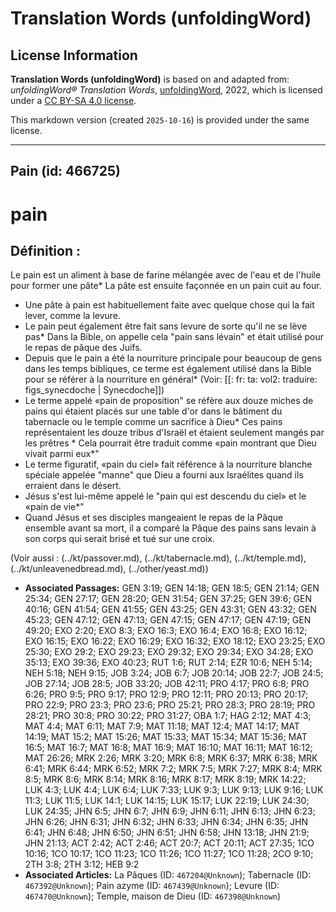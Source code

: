 # Translation Words (unfoldingWord)

## License Information

**Translation Words (unfoldingWord)** is based on and adapted from: _unfoldingWord® Translation Words_, [unfoldingWord](https://unfoldingword.org/utw), 2022, which is licensed under a [CC BY-SA 4.0 license](https://creativecommons.org/licenses/by-sa/4.0/legalcode.en).

This markdown version (created `2025-10-16`) is provided under the same license.



--------------------------------

## Pain (id: 466725)

pain
====

Définition :
------------

Le pain est un aliment à base de farine mélangée avec de l'eau et de l'huile pour former une pâte\* La pâte est ensuite façonnée en un pain cuit au four.

* Une pâte à pain est habituellement faite avec quelque chose qui la fait lever, comme la levure.
* Le pain peut également être fait sans levure de sorte qu'il ne se lève pas\* Dans la Bible, on appelle cela "pain sans lévain" et était utilisé pour le repas de pâque des Juifs.
* Depuis que le pain a été la nourriture principale pour beaucoup de gens dans les temps bibliques, ce terme est également utilisé dans la Bible pour se référer à la nourriture en général\* (Voir: \[\[: fr: ta: vol2: traduire: figs\_synecdoche \| Synecdoche]])
* Le terme appelé «pain de proposition" se réfère aux douze miches de pains qui étaient placés sur une table d'or dans le bâtiment du tabernacle ou le temple comme un sacrifice à Dieu\* Ces pains représentaient les douze tribus d'Israël et étaient seulement mangés par les prêtres \* Cela pourrait être traduit comme «pain montrant que Dieu vivait parmi eux\*"
* Le terme figuratif, «pain du ciel» fait référence à la nourriture blanche spéciale appelée "manne" que Dieu a fourni aux Israélites quand ils erraient dans le désert.
* Jésus s'est lui\-même appelé le "pain qui est descendu du ciel» et le «pain de vie\*"
* Quand Jésus et ses disciples mangeaient le repas de la Pâque ensemble avant sa mort, il a comparé la Pâque des pains sans levain à son corps qui serait brisé et tué sur une croix.

(Voir aussi : (../kt/passover.md), (../kt/tabernacle.md), (../kt/temple.md), (../kt/unleavenedbread.md), (../other/yeast.md))

* **Associated Passages:** GEN 3:19; GEN 14:18; GEN 18:5; GEN 21:14; GEN 25:34; GEN 27:17; GEN 28:20; GEN 31:54; GEN 37:25; GEN 39:6; GEN 40:16; GEN 41:54; GEN 41:55; GEN 43:25; GEN 43:31; GEN 43:32; GEN 45:23; GEN 47:12; GEN 47:13; GEN 47:15; GEN 47:17; GEN 47:19; GEN 49:20; EXO 2:20; EXO 8:3; EXO 16:3; EXO 16:4; EXO 16:8; EXO 16:12; EXO 16:15; EXO 16:22; EXO 16:29; EXO 16:32; EXO 18:12; EXO 23:25; EXO 25:30; EXO 29:2; EXO 29:23; EXO 29:32; EXO 29:34; EXO 34:28; EXO 35:13; EXO 39:36; EXO 40:23; RUT 1:6; RUT 2:14; EZR 10:6; NEH 5:14; NEH 5:18; NEH 9:15; JOB 3:24; JOB 6:7; JOB 20:14; JOB 22:7; JOB 24:5; JOB 27:14; JOB 28:5; JOB 33:20; JOB 42:11; PRO 4:17; PRO 6:8; PRO 6:26; PRO 9:5; PRO 9:17; PRO 12:9; PRO 12:11; PRO 20:13; PRO 20:17; PRO 22:9; PRO 23:3; PRO 23:6; PRO 25:21; PRO 28:3; PRO 28:19; PRO 28:21; PRO 30:8; PRO 30:22; PRO 31:27; OBA 1:7; HAG 2:12; MAT 4:3; MAT 4:4; MAT 6:11; MAT 7:9; MAT 11:18; MAT 12:4; MAT 14:17; MAT 14:19; MAT 15:2; MAT 15:26; MAT 15:33; MAT 15:34; MAT 15:36; MAT 16:5; MAT 16:7; MAT 16:8; MAT 16:9; MAT 16:10; MAT 16:11; MAT 16:12; MAT 26:26; MRK 2:26; MRK 3:20; MRK 6:8; MRK 6:37; MRK 6:38; MRK 6:41; MRK 6:44; MRK 6:52; MRK 7:2; MRK 7:5; MRK 7:27; MRK 8:4; MRK 8:5; MRK 8:6; MRK 8:14; MRK 8:16; MRK 8:17; MRK 8:19; MRK 14:22; LUK 4:3; LUK 4:4; LUK 6:4; LUK 7:33; LUK 9:3; LUK 9:13; LUK 9:16; LUK 11:3; LUK 11:5; LUK 14:1; LUK 14:15; LUK 15:17; LUK 22:19; LUK 24:30; LUK 24:35; JHN 6:5; JHN 6:7; JHN 6:9; JHN 6:11; JHN 6:13; JHN 6:23; JHN 6:26; JHN 6:31; JHN 6:32; JHN 6:33; JHN 6:34; JHN 6:35; JHN 6:41; JHN 6:48; JHN 6:50; JHN 6:51; JHN 6:58; JHN 13:18; JHN 21:9; JHN 21:13; ACT 2:42; ACT 2:46; ACT 20:7; ACT 20:11; ACT 27:35; 1CO 10:16; 1CO 10:17; 1CO 11:23; 1CO 11:26; 1CO 11:27; 1CO 11:28; 2CO 9:10; 2TH 3:8; 2TH 3:12; HEB 9:2
* **Associated Articles:** La Pâques (ID: `467204@Unknown`); Tabernacle (ID: `467392@Unknown`); Pain azyme (ID: `467439@Unknown`); Levure (ID: `467470@Unknown`); Temple, maison de Dieu (ID: `467398@Unknown`)

